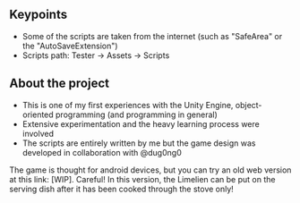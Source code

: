 ## Keypoints
+ Some of the scripts are taken from the internet (such as "SafeArea" or the "AutoSaveExtension")
+ Scripts path: Tester -> Assets -> Scripts

## About the project
- This is one of my first experiences with the Unity Engine, object-oriented programming (and programming in general)
- Extensive experimentation and the heavy learning process were involved
- The scripts are entirely written by me but the game design was developed in collaboration with @dug0ng0

The game is thought for android devices, but you can try an old web version at this link: [WIP]. 
Careful! In this version, the Limelien can be put on the serving dish after it has been cooked through the stove only!
